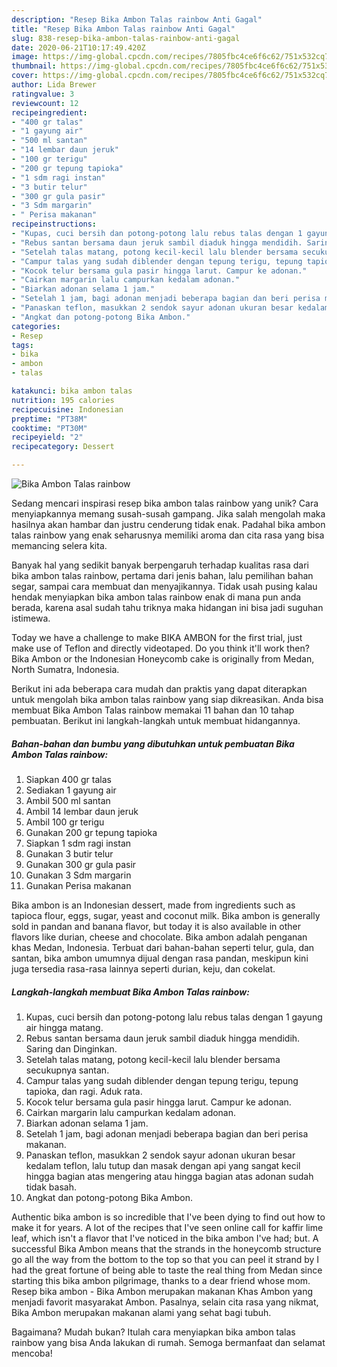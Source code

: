 ```yaml
---
description: "Resep Bika Ambon Talas rainbow Anti Gagal"
title: "Resep Bika Ambon Talas rainbow Anti Gagal"
slug: 838-resep-bika-ambon-talas-rainbow-anti-gagal
date: 2020-06-21T10:17:49.420Z
image: https://img-global.cpcdn.com/recipes/7805fbc4ce6f6c62/751x532cq70/bika-ambon-talas-rainbow-foto-resep-utama.jpg
thumbnail: https://img-global.cpcdn.com/recipes/7805fbc4ce6f6c62/751x532cq70/bika-ambon-talas-rainbow-foto-resep-utama.jpg
cover: https://img-global.cpcdn.com/recipes/7805fbc4ce6f6c62/751x532cq70/bika-ambon-talas-rainbow-foto-resep-utama.jpg
author: Lida Brewer
ratingvalue: 3
reviewcount: 12
recipeingredient:
- "400 gr talas"
- "1 gayung air"
- "500 ml santan"
- "14 lembar daun jeruk"
- "100 gr terigu"
- "200 gr tepung tapioka"
- "1 sdm ragi instan"
- "3 butir telur"
- "300 gr gula pasir"
- "3 Sdm margarin"
- " Perisa makanan"
recipeinstructions:
- "Kupas, cuci bersih dan potong-potong lalu rebus talas dengan 1 gayung air hingga matang."
- "Rebus santan bersama daun jeruk sambil diaduk hingga mendidih. Saring dan Dinginkan."
- "Setelah talas matang, potong kecil-kecil lalu blender bersama secukupnya santan."
- "Campur talas yang sudah diblender dengan tepung terigu, tepung tapioka, dan ragi. Aduk rata."
- "Kocok telur bersama gula pasir hingga larut. Campur ke adonan."
- "Cairkan margarin lalu campurkan kedalam adonan."
- "Biarkan adonan selama 1 jam."
- "Setelah 1 jam, bagi adonan menjadi beberapa bagian dan beri perisa makanan."
- "Panaskan teflon, masukkan 2 sendok sayur adonan ukuran besar kedalam teflon, lalu tutup dan masak dengan api yang sangat kecil hingga bagian atas mengering atau hingga bagian atas adonan sudah tidak basah."
- "Angkat dan potong-potong Bika Ambon."
categories:
- Resep
tags:
- bika
- ambon
- talas

katakunci: bika ambon talas 
nutrition: 195 calories
recipecuisine: Indonesian
preptime: "PT38M"
cooktime: "PT30M"
recipeyield: "2"
recipecategory: Dessert

---
```



![Bika Ambon Talas rainbow](https://img-global.cpcdn.com/recipes/7805fbc4ce6f6c62/751x532cq70/bika-ambon-talas-rainbow-foto-resep-utama.jpg)

Sedang mencari inspirasi resep bika ambon talas rainbow yang unik? Cara menyiapkannya memang susah-susah gampang. Jika salah mengolah maka hasilnya akan hambar dan justru cenderung tidak enak. Padahal bika ambon talas rainbow yang enak seharusnya memiliki aroma dan cita rasa yang bisa memancing selera kita.

Banyak hal yang sedikit banyak berpengaruh terhadap kualitas rasa dari bika ambon talas rainbow, pertama dari jenis bahan, lalu pemilihan bahan segar, sampai cara membuat dan menyajikannya. Tidak usah pusing kalau hendak menyiapkan bika ambon talas rainbow enak di mana pun anda berada, karena asal sudah tahu triknya maka hidangan ini bisa jadi suguhan istimewa.

Today we have a challenge to make BIKA AMBON for the first trial, just make use of Teflon and directly videotaped. Do you think it&#39;ll work then? Bika Ambon or the Indonesian Honeycomb cake is originally from Medan, North Sumatra, Indonesia.


Berikut ini ada beberapa cara mudah dan praktis yang dapat diterapkan untuk mengolah bika ambon talas rainbow yang siap dikreasikan. Anda bisa membuat Bika Ambon Talas rainbow memakai 11 bahan dan 10 tahap pembuatan. Berikut ini langkah-langkah untuk membuat hidangannya.

<!--inarticleads1-->

##### Bahan-bahan dan bumbu yang dibutuhkan untuk pembuatan Bika Ambon Talas rainbow:

1. Siapkan 400 gr talas
1. Sediakan 1 gayung air
1. Ambil 500 ml santan
1. Ambil 14 lembar daun jeruk
1. Ambil 100 gr terigu
1. Gunakan 200 gr tepung tapioka
1. Siapkan 1 sdm ragi instan
1. Gunakan 3 butir telur
1. Gunakan 300 gr gula pasir
1. Gunakan 3 Sdm margarin
1. Gunakan  Perisa makanan


Bika ambon is an Indonesian dessert, made from ingredients such as tapioca flour, eggs, sugar, yeast and coconut milk. Bika ambon is generally sold in pandan and banana flavor, but today it is also available in other flavors like durian, cheese and chocolate. Bika ambon adalah penganan khas Medan, Indonesia. Terbuat dari bahan-bahan seperti telur, gula, dan santan, bika ambon umumnya dijual dengan rasa pandan, meskipun kini juga tersedia rasa-rasa lainnya seperti durian, keju, dan cokelat. 

<!--inarticleads2-->

##### Langkah-langkah membuat Bika Ambon Talas rainbow:

1. Kupas, cuci bersih dan potong-potong lalu rebus talas dengan 1 gayung air hingga matang.
1. Rebus santan bersama daun jeruk sambil diaduk hingga mendidih. Saring dan Dinginkan.
1. Setelah talas matang, potong kecil-kecil lalu blender bersama secukupnya santan.
1. Campur talas yang sudah diblender dengan tepung terigu, tepung tapioka, dan ragi. Aduk rata.
1. Kocok telur bersama gula pasir hingga larut. Campur ke adonan.
1. Cairkan margarin lalu campurkan kedalam adonan.
1. Biarkan adonan selama 1 jam.
1. Setelah 1 jam, bagi adonan menjadi beberapa bagian dan beri perisa makanan.
1. Panaskan teflon, masukkan 2 sendok sayur adonan ukuran besar kedalam teflon, lalu tutup dan masak dengan api yang sangat kecil hingga bagian atas mengering atau hingga bagian atas adonan sudah tidak basah.
1. Angkat dan potong-potong Bika Ambon.


Authentic bika ambon is so incredible that I&#39;ve been dying to find out how to make it for years. A lot of the recipes that I&#39;ve seen online call for kaffir lime leaf, which isn&#39;t a flavor that I&#39;ve noticed in the bika ambon I&#39;ve had; but. A successful Bika Ambon means that the strands in the honeycomb structure go all the way from the bottom to the top so that you can peel it strand by I had the great fortune of being able to taste the real thing from Medan since starting this bika ambon pilgrimage, thanks to a dear friend whose mom. Resep bika ambon - Bika Ambon merupakan makanan Khas Ambon yang menjadi favorit masyarakat Ambon. Pasalnya, selain cita rasa yang nikmat, Bika Ambon merupakan makanan alami yang sehat bagi tubuh. 

Bagaimana? Mudah bukan? Itulah cara menyiapkan bika ambon talas rainbow yang bisa Anda lakukan di rumah. Semoga bermanfaat dan selamat mencoba!

